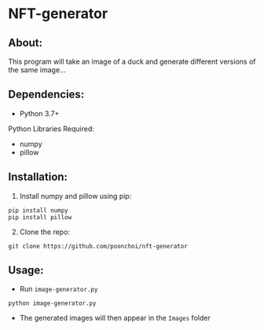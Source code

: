 # NFT-generator

## About:
This program will take an image of a duck and generate different versions of the same image...


## Dependencies:

- Python 3.7+

Python Libraries Required:

- numpy
- pillow


## Installation:

1. Install numpy and pillow using pip:
```
pip install numpy
pip install pillow
```

2. Clone the repo:
```
git clone https://github.com/poonchoi/nft-generator
```

## Usage:
 - Run `image-generator.py`
```
python image-generator.py
```
- The generated images will then appear in the `Images` folder
